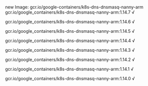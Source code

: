 new Image: gcr.io/google-containers/k8s-dns-dnsmasq-nanny-arm
gcr.io/google_containers/k8s-dns-dnsmasq-nanny-arm:1.14.7 √

gcr.io/google_containers/k8s-dns-dnsmasq-nanny-arm:1.14.6 √

gcr.io/google_containers/k8s-dns-dnsmasq-nanny-arm:1.14.5 √

gcr.io/google_containers/k8s-dns-dnsmasq-nanny-arm:1.14.4 √

gcr.io/google_containers/k8s-dns-dnsmasq-nanny-arm:1.14.3 √

gcr.io/google_containers/k8s-dns-dnsmasq-nanny-arm:1.14.2 √

gcr.io/google_containers/k8s-dns-dnsmasq-nanny-arm:1.14.1 √

gcr.io/google_containers/k8s-dns-dnsmasq-nanny-arm:1.14.0 √

